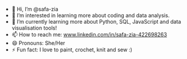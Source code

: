 - 👋 Hi, I’m @safa-zia
- 👀 I’m interested in learning more about coding and data analysis.
- 🌱 I’m currently learning more about Python, SQL, JavaScript and data visualisation tools!
- 📫 How to reach me: www.linkedin.com/in/safa-zia-422698263
- 😄 Pronouns: She/Her
- ⚡ Fun fact: I love to paint, crochet, knit and sew :)

<!---
safa-zia/safa-zia is a ✨ special ✨ repository because its `README.md` (this file) appears on your GitHub profile.
You can click the Preview link to take a look at your changes.
--->
